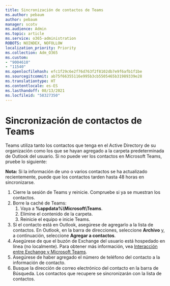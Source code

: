 ```yaml
---
title: Sincronización de contactos de Teams
ms.author: pebaum
author: pebaum
manager: scotv
ms.audience: Admin
ms.topic: article
ms.service: o365-administration
ROBOTS: NOINDEX, NOFOLLOW
localization_priority: Priority
ms.collection: Adm_O365
ms.custom:
- "9004610"
- "11540"
ms.openlocfilehash: efc1f29c6e2f76d763f2f8102db7e9f6afb1f1be
ms.sourcegitcommit: ab75f66355116e995b3cb5505465b31989339e28
ms.translationtype: HT
ms.contentlocale: es-ES
ms.lasthandoff: 08/13/2021
ms.locfileid: "58327350"
---
```

# <a name="teams-contacts-sync"></a>Sincronización de contactos de Teams

Teams utiliza tanto los contactos que tenga en el Active Directory de su organización como los que se hayan agregado a la carpeta predeterminada de Outlook del usuario. Si no puede ver los contactos en Microsoft Teams, pruebe lo siguiente:

**Nota:** Si la información de uno o varios contactos se ha actualizado recientemente, puede que los contactos tarden hasta 48 horas en sincronizarse.

1. Cierre la sesión de Teams y reinicie. Compruebe si ya se muestran los contactos.
1. Borre la caché de Teams:
    1. Vaya a **%appdata%\Microsoft\Teams**.
    1. Elimine el contenido de la carpeta.
    1. Reinicie el equipo e inicie Teams.
1. Si el contacto está en Outlook, asegúrese de agregarlo a la lista de contactos. En Outlook, en la barra de direcciones, seleccione **Archivo** y, a continuación, seleccione **Agregar a contactos**.
1. Asegúrese de que el buzón de Exchange del usuario está hospedado en línea (no localmente). Para obtener más información, vea [Interacción entre Exchange y Microsoft Teams](https://docs.microsoft.com/microsoftteams/exchange-teams-interact).
1. Asegúrese de haber agregado el número de teléfono del contacto a la información de contacto.
1. Busque la dirección de correo electrónico del contacto en la barra de Búsqueda. Los contactos que recupere se sincronizarán con la lista de contactos.
